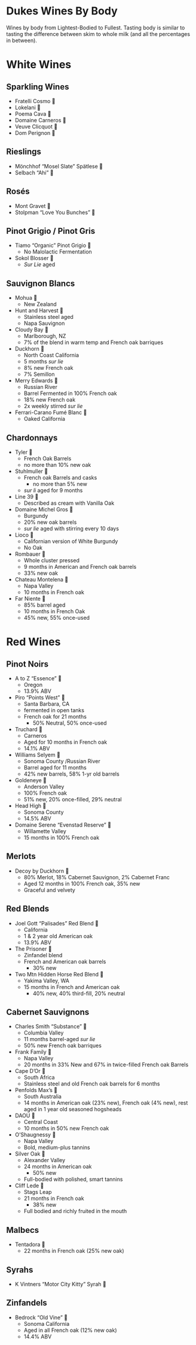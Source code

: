 # Dukes Wines By Body
Wines by body from Lightest-Bodied to Fullest.  Tasting body is similar to tasting the difference between skim to whole milk (and all the percentages in between).

# White Wines
## Sparkling Wines
 - Fratelli Cosmo 🍾
 - Lokelani 🍷
 - Poema Cava 🍷
 - Domaine Carneros 🍾
 - Veuve Clicquot 🍾
 - Dom Perignon 🍾

## Rieslings
 - Mönchhof “Mosel Slate” Spätlese 🍾
 - Selbach “Ahi” 🍷

## Rosés
 - Mont Gravet 🍷
 - Stolpman “Love You Bunches” 🍷

## Pinot Grigio / Pinot Gris
 - Tiamo “Organic” Pinot Grigio 🍷
	- No Malolactic Fermentation
 - Sokol Blosser 🍾
	- *Sur Lie* aged

## Sauvignon Blancs
 - Mohua 🍷
    - New Zealand
 - Hunt and Harvest 🍷
     - Stainless steel aged
     - Napa Sauvignon
 - Cloudy Bay 🍾
     - Marlborough, NZ
     - 7% of the blend in warm temp and French oak barriques
 - Duckhorn 🍾
     - North Coast California
     - 5 months *sur lie*
     - 8% new French oak
     - 7% Semillon
 - Merry Edwards 🍾
     - Russian River
     - Barrel Fermented in 100% French oak
     - 18% new French oak
     - 2x weekly stirred *sur lie*
 - Ferrari-Carano Fumé Blanc 🍾
     - Oaked California

## Chardonnays
 - Tyler 🍷
    - French Oak Barrels
    - no more than 10% new oak
 - Stuhlmuller 🍾
     - French oak Barrels and casks
         - no more than 5% new
     - *sur li* aged for 9 months
 - Line 39 🍷
     - Described as cream with Vanilla Oak
 - Domaine Michel Gros 🍾
     - Burgundy
     - 20% new oak barrels
     - *sur lie* aged with stirring every 10 days
 - Lioco 🍾
     - Californian version of White Burgundy
     - No Oak
 - Rombauer 🍷
     - Whole cluster pressed
     - 9 months in American and French oak barrels
     - 33% new oak
 - Chateau Montelena 🍾
     - Napa Valley
     - 10 months in French oak
 - Far Niente 🍾
     - 85% barrel aged
     - 10 months in French Oak
     - 45% new, 55% once-used

# Red Wines
## Pinot Noirs
 - A to Z “Essence” 🍷
    - Oregon
    - 13.9% ABV
 - Piro “Points West” 🍾
     - Santa Barbara, CA
     - fermented in open tanks
     - French oak for 21 months
         - 50% Neutral, 50% once-used
 - Truchard 🍾
     - Carneros
     - Aged for 10 months in French oak
     - 14.1% ABV
 - Williams Selyem 🍾
     - Sonoma County /Russian River
     - Barrel aged for 11 months
     - 42% new barrels, 58% 1-yr old barrels
 - Goldeneye 🍾
     - Anderson Valley
     - 100% French oak
     - 51% new, 20% once-filled, 29% neutral
 - Head High 🍷
     - Sonoma County
     - 14.5% ABV
 - Domaine Serene “Evenstad Reserve” 🍾
     - Willamette Valley
     - 15 months in 100% French oak

## Merlots
 - Decoy by Duckhorn 🍾
    - 80% Merlot, 18% Cabernet Sauvignon, 2% Cabernet Franc
    - Aged 12 months in 100% French oak, 35% new
    - Graceful and velvety

## Red Blends
 - Joel Gott “Palisades” Red Blend 🍷
    - California
    - 1 & 2 year old American oak
    - 13.9% ABV
 - The Prisoner 🍾
     - Zinfandel blend
     - French and American oak barrels
         - 30% new
 - Two Mtn Hidden Horse Red Blend 🍷
     - Yakima Valley, WA
     - 15 months in French and American oak
         - 40% new, 40% third-fill, 20% neutral

## Cabernet Sauvignons
 - Charles Smith “Substance”  🍾
    - Columbia Valley
    - 11 months barrel-aged *sur lie*
    - 50% new French oak barriques
 - Frank Family 🍾
     - Napa Valley
     - 20 months in 33% New and 67% in twice-filled French oak Barrels
 - Cape D’Or 🍷
     - South Africa
     - Stainless steel and old French oak barrels for 6 months
 - Penfolds Max’s 🍷
     - South Australia
     - 14 months in American oak (23% new), French oak (4% new), rest aged in 1 year old seasoned hogsheads
 - DAOU 🍾
     - Central Coast
     - 10 months in 50% new French oak
 - O’Shaugnessy 🍾
     - Napa Valley
     - Bold, medium-plus tannins
 - Silver Oak 🍾
     - Alexander Valley
     - 24 months in American oak
         - 50% new
     - Full-bodied with polished, smart tannins
 - Cliff Lede 🍾
     - Stags Leap
     - 21 months in French oak
         - 38% new
     - Full bodied and richly fruited in the mouth

## Malbecs
 - Tentadora 🍷
    - 22 months in French oak (25% new oak)

## Syrahs
 - K Vintners “Motor City Kitty” Syrah 🍾

## Zinfandels
 - Bedrock “Old Vine” 🍾
	- Sonoma California
	- Aged in all French oak (12% new oak)
	- 14.4% ABV